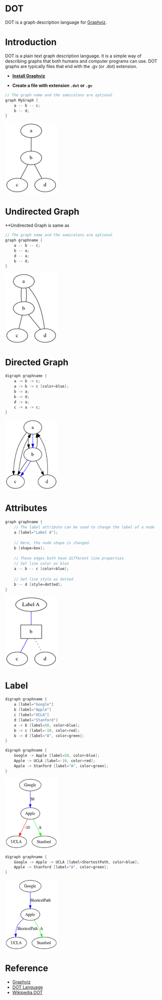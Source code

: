 DOT
=========

DOT is a graph description language for <a href="http://www.graphviz.org/" target="_blank">Graphviz</a>.


Introduction
=========

DOT is a plain text graph description language. It is a simple way of describing graphs that both humans and computer programs can use. DOT graphs are typically files that end with the .gv (or .dot) extension.

<ul>
  <li><b><a href="http://www.graphviz.org/Download..php" target="_blank">Install Graphviz</a></b></li>
</ul>

- **Create a file with extension `.dot` or `.gv`**

```go
// The graph name and the semicolons are optional
graph MyGraph {
	a -- b -- c;
	b -- d;
}
```
<img src="./images/graph-intro.png" alt="graph-intro" width="170px" height="230px"/>


Undirected Graph
=========
**Undirected Graph is same as 
```go
// The graph name and the semicolons are optional
graph graphname {
	a -- b -- c;
	b -- a;
	d -- a;
	b -- d;
}
```
<img src="./images/graph-undirected.png" alt="graph-undirected" width="170px" height="230px"/>



Directed Graph
=========
```go
digraph graphname {
	a -> b -> c;
	a -> b -> c [color=blue];
	b -> a;
	b -> d;
	d -> a;
	c -> a -> c;
}
```
<img src="./images/graph-directed.png" alt="graph-directed" width="170px" height="230px"/>


Attributes
=========
```go
graph graphname {
	// The label attribute can be used to change the label of a node
	a [label="Label A"];

	// Here, the node shape is changed.
	b [shape=box];

	// These edges both have different line properties
	// Set line color as blue
	a -- b -- c [color=blue];

	// Set line style as dotted
	b -- d [style=dotted];
}
```
<img src="./images/graph-attributes.png" alt="graph-attributes" width="170px" height="230px"/>



Label
=========
```go
digraph graphname {
	a [label="Google"]
	b [label="Apple"]
	c [label="UCLA"]
	d [label="Stanford"]
	a -> b [label=50, color=blue];
	b -> c [label=-10, color=red];
	b -> d [label="A", color=green];
}
```
```go
digraph graphname {
	Google -> Apple [label=50, color=blue];
	Apple -> UCLA [label=-10, color=red];
	Apple -> Stanford [label="A", color=green];
}
```
<img src="./images/graph-label.png" alt="graph-label" width="170px" height="230px"/>

```go
digraph graphname {
	Google -> Apple -> UCLA [label=ShortestPath, color=blue];
	Apple -> Stanford [label="A", color=green];
}
```
<img src="./images/graph-label-s.png" alt="graph-label-s" width="170px" height="230px"/>



Reference
==========
<ul>
  <li><a href="http://www.graphviz.org/" target="_blank">Graphviz</a></li>
  <li><a href="http://www.graphviz.org/content/dot-language" target="_blank">DOT Language</a></li>
  <li><a href="http://en.wikipedia.org/wiki/DOT_(graph_description_language)" target="_blank">Wikipedia DOT</a></li>
</ul>

